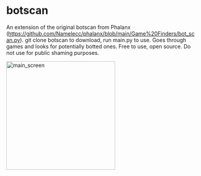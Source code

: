 # botscan

An extension of the original botscan from Phalanx (https://github.com/Namelecc/phalanx/blob/main/Game%20Finders/bot_scan.py). git clone botscan to download, run main.py to use. Goes through games and looks for potentially botted ones. Free to use, open source. Do not use for public shaming purposes. 

<img width="288" alt="main_screen" src="https://user-images.githubusercontent.com/39218601/140618581-34df47c0-b681-4ca0-b1ba-816c37db9951.png">
